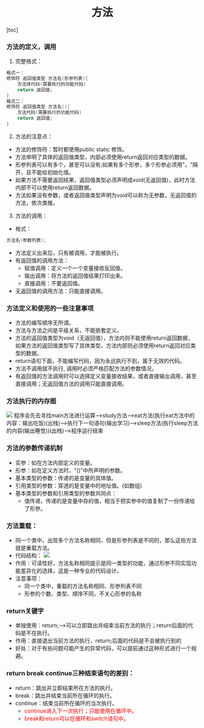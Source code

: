 # <center>方法</center>
[toc]
###  方法的定义，调用
1. 完整格式：
```java
格式一：
修饰符 返回值类型 方法名(形参列表){
    方法体代码(需要执行的功能代码)
    return 返回值;
}
格式二：
修饰符 返回值类型 方法名(){
    方法代码(需要执行的功能代码)
    return 返回值;
}
```
2. 方法的注意点：
 + 方法的修饰符：暂时都使用public static 修饰。
 + 方法申明了具体的返回值类型，内部必须使用return返回对应类型的数据。
 + 形参列表可以有多个，甚至可以没有;如果有多个形参，多个形参必须用"，"隔开，且不能给初始化值。
 + 如果方法不需要返回结果，返回值类型必须声明成void(无返回值)，此时方法内部不可以使用return返回数据。
 + 方法如果没有参数，或者返回值类型声明为void可以称为无参数，无返回值的方法，依次类推。
3. 方法的调用：
+ 格式：
```java
方法名(参数列表);
```
+ 方法定义出来后，只有被调用，才能被执行。
+ 有返回值的调用方法：
   - 赋值调用：定义一个一个变量接收反回值。
   - 输出调用：将方法的返回值结果打印出来。
   - 直接调用：不要返回值。
+ 无返回值的调用方法：只能直接调用。
### 方法定义和使用的一些注意事项
+ 方法的编写顺序无所谓。
+ 方法与方法之间是平级关系，不能嵌套定义。
+ 方法的返回值类型为void（无返回值），方法内则不能使用return返回数据，如果方法的返回值类型写了具体类型，方法内部则必须使用return返回对应类型的数据。
+ return语句下面，不能编写代码，因为永远执行不到，属于无效的代码。
+ 方法不调用就不执行,  调用时必须严格匹配方法的参数情况。
+ 有返回值的方法调用时可以选择定义变量接收结果，或者直接输出调用，甚至直接调用；无返回值方法的调用只能直接调用。
### 方法执行的内存图
![](img.png)
程序会先去寻找main方法进行运算——>study方法——>eat方法(执行eat方法中的内容：输出吃饭)(出栈)——>执行下一句语句(输出学习)——>sleep方法(执行sleep方法的内容(输出睡觉))(出栈)——>程序运行结束
### 方法的参数传递机制
+ 实参：如在方法内部定义的变量。
+ 形参：如在定义方法时，"()"中所声明的参数。
+ 基本类型的参数：传递的是变量的具体值。
+ 引用类型的参数：穿透的是变量中的地址值。(如数组)
+ 基本类型的参数和引用类型的参数共同点：
   - 值传递，传递的是变量中存的值，相当于把实参中的值复制了一份传递给了形参。
### 方法重载：
 + 同一个类中，出现多个方法名称相同，但是形参列表是不同的，那么这些方法就是重载方法。
 + 代码结构：
 ![](2.png)
+ 作用：可读性好，方法名称相同提示是同一类型的功能，通过形参不同实现功能差异化的选择，这是一种专业的代码设计。
+ 注意事项：
   - 同一个类中，重载的方法名称相同、形参列表不同
   - 形参的个数、类型、顺序不同，不关心形参的名称
### return关键字
+ 单独使用：return;——>可以立即跳出并结束当前方法的执行；return后面的代码是不在执行。
+ 作用：直接退出当前方法的执行，return;后面的代码是不会被执行到的
+ 好处：对于有些问题可能产生的异常代码，可以提前通过这种形式进行一个规避。
### return break continue三种结束语句的差别：
+ return：跳出并立即结束所在方法的执行。
+ break：跳出并结束当前所在循环的执行。
+ continue：结束当前所在循环的当次执行。
   - <font color=#FF0000>continue进入下一次执行；只能使用在循环中。
   - break和return可以在循环和switch语句中。</font>
